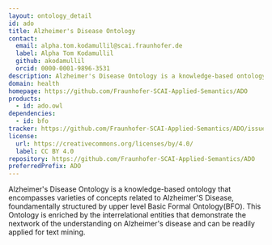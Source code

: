 ```yaml
---
layout: ontology_detail
id: ado
title: Alzheimer's Disease Ontology
contact:
  email: alpha.tom.kodamullil@scai.fraunhofer.de
  label: Alpha Tom Kodamullil
  github: akodamullil
  orcid: 0000-0001-9896-3531
description: Alzheimer's Disease Ontology is a knowledge-based ontology that encompasses varieties of concepts related to Alzheimer'S Disease, foundamentally structured by upper level Basic Formal Ontology(BFO). This Ontology is enriched by the interrelational entities that demonstrate the nextwork of the understanding on Alzheimer's disease and can be readily applied for text mining.
domain: health
homepage: https://github.com/Fraunhofer-SCAI-Applied-Semantics/ADO
products:
  - id: ado.owl
dependencies:
  - id: bfo
tracker: https://github.com/Fraunhofer-SCAI-Applied-Semantics/ADO/issues
license:
  url: https://creativecommons.org/licenses/by/4.0/
  label: CC BY 4.0
repository: https://github.com/Fraunhofer-SCAI-Applied-Semantics/ADO
preferredPrefix: ADO
---
```


Alzheimer's Disease Ontology is a knowledge-based ontology that encompasses varieties of concepts related to Alzheimer'S Disease, foundamentally structured by upper level Basic Formal Ontology(BFO). This Ontology is enriched by the interrelational entities that demonstrate the nextwork of the understanding on Alzheimer's disease and can be readily applied for text mining.
